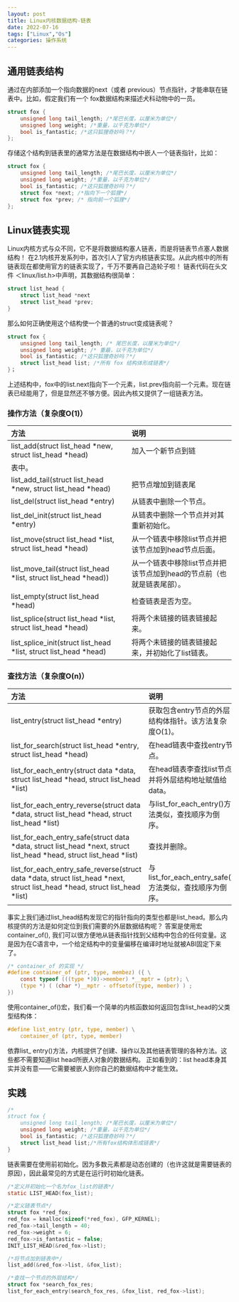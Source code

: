 ```yaml
---
layout: post
title: Linux内核数据结构-链表
date: 2022-07-16
tags: ["Linux","Os"]
categories: 操作系统
---
```



## 通用链表结构
通过在内部添加一个指向数据的next（或者 previous）节点指针，才能串联在链表中。比如，假定我们有一个 fox数据结构来描述犬科动物中的一员。

```c
struct fox {
    unsigned long tail_length; /*尾巴长度，以厘米为单位*/
    unsigned long weight; /*重量，以千克为单位*/
    bool is_fantastic; /*这只狐狸奇妙吗？*/
};
```

存储这个结构到链表里的通常方法是在数据结构中嵌人一个链表指针，比如：

```c
struct fox {
    unsigned long tail_length; /*尾巴长度，以厘米为单位*/
    unsigned long weight; /*重量，以千克为单位*/
    bool is_fantastic; /*这只狐狸奇妙吗？*/
    struct fox *next; /*指向下一个狐狸*/
    struct fox *prev; /* 指向前一个狐狸*/
};
```

## Linux链表实现

Linux内核方式与众不同，它不是将数据结构塞人链表，而是将链表节点塞人数据结构！
在2.1内核开发系列中，首次引人了官方内核链表实现。从此内核中的所有链表现在都使用官方的链表实现了，千万不要再自己造轮子啦！
链表代码在头文件 ＜linux/list.h>中声明，其数据结构很简单：

```c
struct list_head {
    struct list_head *next
    struct list_head *prev;
}
```

那么如何正确使用这个结构使一个普通的struct变成链表呢？

```c
struct fox {
    unsigned long tail_length; /* 尾巴长度，以厘米为单位*/
    unsigned long weight; /* 重最，以千克为单位*/
    bool is_fantastic; /*这只狐狸奇妙吗？*/
    struct list_head list; /*所有 fox 结构体形成链表*/
}；
```

上述结构中，fox中的list.next指向下一个元素，list.prev指向前一个元素。现在链表已经能用了，但是显然还不够方便。因此內核又提供了一组链表方法。

### 操作方法（复杂度O(1)）
|方法|说明|
|:--|:--|
|list\_add(struct list\_head *new, struct list\_head *head)|加入一个新节点到链
表中。|
|list\_add\_tail(struct list\_head *new, struct list\_head *head)|把节点增加到链表尾|
|list_del(struct list\_head *entry)|从链表中删除一个节点。|
|list\_del\_init(struct list\_head *entry)|从链表中删除一个节点并对其重新初始化。|
|list\_move(struct list\_head *list, struct list\_head *head)|从一个链表中移除list节点并把该节点加到head节点后面。|
|list\_move\_tail(struct list\_head *list, struct list\_head *head))|从一个链表中移除list节点并把该节点加到head的节点前（也就是链表尾部）。|
|list\_empty(struct list\_head *head)|检查链表是否为空。|
|list\_splice(struct list\_head *list, struct list\_head *head)|将两个未链接的链表链接起来。|
|list\_splice\_init(struct list\_head *list, struct list\_head *head)|将两个未链接的链表链接起来，并初始化了list链表。|
### 查找方法（复杂度O(n)）
|方法|说明|
|:--|:--|
|list\_entry(struct list\_head *entry)|获取包含entry节点的外层结构体指针。该方法复杂度O(1)。|
|list\_for\_search(struct list\_head *entry, struct list\_head *head)|在head链表中查找entry节点。|
|list\_for\_each\_entry(struct data *data, struct list\_head *head, struct list\_head *list)|在head链表李查找list节点并将外层结构地址赋值给data。|
|list\_for\_each\_entry\_reverse(struct data *data, struct list_head *head, struct list\_head *list)|与list\_for\_each\_entry()方法类似，查找顺序为倒序。|
|list\_for\_each\_entry\_safe(struct data *data, struct list\_head *next, struct list\_head *head, struct list\_head *list)|查找并删除。|
|list\_for\_each\_entry\_safe\_reverse(struct data *data, struct list\_head *next, struct list\_head *head, struct list\_head *list)|与list\_for\_each\_entry\_safe()方法类似，查找顺序为倒序。|

事实上我们通过list\_head结构发现它的指针指向的类型也都是list_head。那么内核提供的方法是如何定位到我们需要的外层数据结构呢？
答案是使用宏container_of(), 我们可以很方便地从链表指针找到父结构中包合的任何变量。这是因为在C语言中，一个给定结构中的变量偏移在编译时地址就被ABI固定下来了。

```c
/* container_of 的实现 */
#define container_of (ptr, type, membez) ({ \
    const typeof (((type *)0)->member) *__mptr = (ptr); \
    (type *) ( (char *)__mptr - offsetof(type, member) ) ;
})
```

使用container_of()宏，我们看一个简单的内核函数如何返回包含list_head的父类型结构体：

```c
#define list_entry (ptr, type, member) \
    container_of (ptr, type, member)
```

依靠list_ entry()方法，内核提供了创建、操作以及其他链表管理的各种方法。这些都不需要知道list head所嵌人对象的数据结构。
正如看到的：list head本身其实并没有意——它需要被嵌人到你自己的数据结构中才能生效。

## 实践

```c
/*
struct fox {
    unsigned long tail_length; /*尾巴长度，以厘米为单位*/
    unsigned long weight; /*重量，以千克为单位*/
    bool is_fantastic; /*这只狐狸奇妙吗？*/
    struct list_head list;/*所有fox结构体形成链表*/
}
```

链表需要在使用前初始化。因为多数元素都是动态创建的（也许这就是需要链表的原因），因此最常见的方式是在运行时初始化链表。

```c
/*定义并初始化一个名为fox_list的链表*/
static LIST_HEAD(fox_list);

/*定义链表节点*/
struct fox *red_fox;
red_fox = kmalloc(sizeof(*red_fox), GFP_KERNEL);
red_fox->tail_length = 40;
red_fox->weight = 6;
red_fox->is_fantastic = false;
INIT_LIST_HEAD(&red_fox->list);

/*将节点加到链表中*/
list_add(&red_fox->list, &fox_list);

/*查找一个节点的外层结构*/
struct fox *search_fox_res;
list_for_each_entry(search_fox_res, &fox_list, red_fox->list);
```